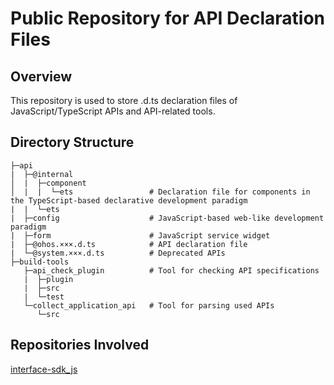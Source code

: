 #  Public Repository for API Declaration Files

## Overview

This repository is used to store .d.ts declaration files of JavaScript/TypeScript APIs and API-related tools.

## Directory Structure

```
├─api
|  ├─@internal
│  |  ├─component
│  |  |  └─ets                 # Declaration file for components in the TypeScript-based declarative development paradigm
|  |  └─ets 
|  ├─config                    # JavaScript-based web-like development paradigm
|  ├─form                      # JavaScript service widget
|  ├─@ohos.×××.d.ts            # API declaration file
|  └─@system.×××.d.ts          # Deprecated APIs
├─build-tools
   ├─api_check_plugin          # Tool for checking API specifications
   |  ├─plugin
   |  ├─src
   |  └─test
   └─collect_application_api   # Tool for parsing used APIs
      └─src
```

## Repositories Involved

[interface-sdk_js](https://gitee.com/openharmony/interface_sdk-js/tree/master)
